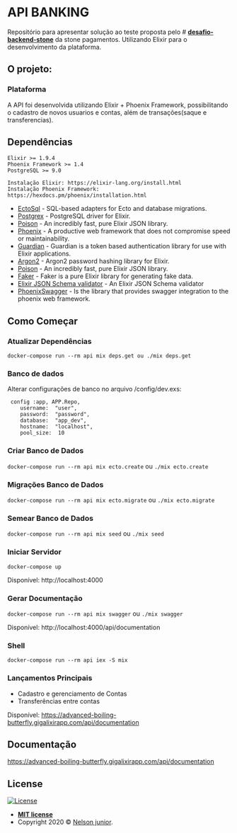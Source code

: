 
# API BANKING

Repositório para apresentar solução ao teste proposta pelo # **[desafio-backend-stone](https://gist.github.com/thulio/e021378b27ff471795e37ba5a5b73539)** da stone pagamentos. Utilizando Elixir para o desenvolvimento da plataforma.

## [](https://github.com/juniornelson123/api_banking_teste/blob/master/readme/README_pt.md#o-projeto)O projeto:

### [](https://github.com/juniornelson123/api_banking_teste/blob/master/readme/README_pt.md#plataforma)Plataforma

A API foi desenvolvida utilizando Elixir + Phoenix Framework, possibilitando o cadastro de novos usuarios e contas, além de transações(saque e transferencias).

## [](https://github.com/juniornelson123/api_banking_teste/blob/master/readme/README_pt.md#depend%C3%AAncias)Dependências

	Elixir >= 1.9.4
	Phoenix Framework >= 1.4
	PostgreSQL >= 9.0

	Instalação Elixir: https://elixir-lang.org/install.html
	Instalação Phoenix Framework: https://hexdocs.pm/phoenix/installation.html
	
-   [EctoSql](https://github.com/elixir-ecto/ecto_sql)  - SQL-based adapters for Ecto and database migrations.
-   [Postgrex](https://github.com/elixir-ecto/postgrex)  - PostgreSQL driver for Elixir.
-   [Poison](https://github.com/devinus/poison)  - An incredibly fast, pure Elixir JSON library.
-   [Phoenix](https://github.com/phoenixframework/phoenix)  - A productive web framework that does not compromise speed or maintainability.
-   [Guardian](https://github.com/ueberauth/guardian) - Guardian is a token based authentication library for use with Elixir applications.
-   [Argon2](https://github.com/riverrun/argon2_elixir) - Argon2 password hashing library for Elixir.
-   [Poison](https://github.com/devinus/poison)  - An incredibly fast, pure Elixir JSON library.
-   [Faker](https://github.com/elixirs/faker)  - Faker is a pure Elixir library for generating fake data.
-   [Elixir JSON Schema validator](https://github.com/jonasschmidt/ex_json_schema)  - An Elixir JSON Schema validator
-   [PhoenixSwagger](https://github.com/xerions/phoenix_swagger)  - Is the library that provides swagger integration to the phoenix web framework.

## [](https://github.com/juniornelson123/api_banking_teste/blob/master/readme/README_pt.md#como-come%C3%A7ar)Como Começar

### Atualizar Dependências

```
docker-compose run --rm api mix deps.get ou ./mix deps.get
```

### Banco de dados

Alterar configurações de banco no arquivo /config/dev.exs:

```
 config :app, APP.Repo,
	username:  "user",
	password:  "password",
	database:  "app_dev",
	hostname:  "localhost",
	pool_size:  10
```
### Criar Banco de Dados

```docker-compose run --rm api mix ecto.create``` ou ```./mix ecto.create```

### Migrações Banco de Dados

```docker-compose run --rm api mix ecto.migrate``` ou ```./mix ecto.migrate```

### Semear Banco de Dados

```docker-compose run --rm api mix seed``` ou ```./mix seed```

### Iniciar Servidor

```docker-compose up```

Disponível: http://localhost:4000

### Gerar Documentação

```docker-compose run --rm api mix swagger``` ou ```./mix swagger```

Disponível: http://localhost:4000/api/documentation

### Shell

```docker-compose run --rm api iex -S mix```


### [](https://github.com/juniornelson123/blob/master/readme/README_pt.md#lan%C3%A7amentos-principais)Lançamentos Principais

- Cadastro e gerenciamento de Contas
- Transferências entre contas

Disponível: https://advanced-boiling-butterfly.gigalixirapp.com/api/documentation

## Documentação

https://advanced-boiling-butterfly.gigalixirapp.com/api/documentation



## License

[![License](https://camo.githubusercontent.com/107590fac8cbd65071396bb4d04040f76cde5bde/687474703a2f2f696d672e736869656c64732e696f2f3a6c6963656e73652d6d69742d626c75652e7376673f7374796c653d666c61742d737175617265)](http://badges.mit-license.org/)

-   **[MIT license](http://opensource.org/licenses/mit-license.php)**
-   Copyright 2020 ©  [Nelson junior](http://github.com/juniornelson123).
